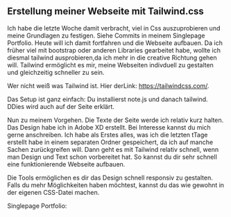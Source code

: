 ## Erstellung meiner Webseite mit Tailwind.css

Ich habe die letzte Woche damit verbracht,  viel in Css auszuprobieren und meine Grundlagen zu festigen. Siehe Commits in meinem Singlepage Portfolio.
Heute will ich damit fortfahren und die Webseite aufbauen. Da ich früher viel mit bootstrap oder anderen Libraries gearbeitet habe, wollte ich diesmal tailwind ausprobieren,da ich mehr in die creative Richtung gehen will. Tailwind ermöglicht es mir, meine Webseiten indivduell zu gestalten und gleichzeitig schneller zu sein.

Wer nicht weiß was Tailwind ist. Hier derLink: https://tailwindcss.com/.

Das Setup ist ganz einfach: Du installierst note.js und danach tailwind. DDies wird auch auf der Seite erklärt.

Nun zu meinem Vorgehen. Die Texte der Seite werde ich relativ kurz halten.  Das Design habe ich in Adobe XD erstellt. Bei Interesse kannst  du mich gerne anschreiben.
Ich habe als Erstes alles, was ich die letzten tTage erstellt habe in einem separaten Ordner gespeichert,  da ich auf manche Sachen  zurückgreifen will.
Dann geht es mit Tailwind  relativ schnell, wenn man Design und Text schon vorbereitet hat. So kannst du dir  sehr schnell eine funktionierende Webseite aufbauen.


Die Tools ermöglichen es dir  das Design schnell responsiv zu gestalten. Falls du  mehr Möglichkeiten haben möchtest, kannst du das wie gewohnt  in der eigenen CSS-Datei machen.
 
Singlepage Portfolio:
